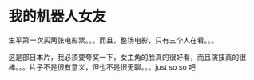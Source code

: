 # 我的机器人女友

生平第一次买两张电影票。。。而且，整场电影，只有三个人在看。。。

这是部日本片，我必须要夸奖一下，女主角的脸真的很好看，而且演技真的很棒。。。片子不是很有意义，但也不是很无聊。。。just so so 吧
